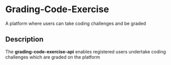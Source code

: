 # Grading-Code-Exercise

A platform where users can take coding challenges and be graded

## Description

The **grading-code-exercise-api** enables registered users undertake coding challenges which are graded on the platform

